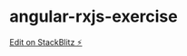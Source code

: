 # angular-rxjs-exercise

[Edit on StackBlitz ⚡️](https://stackblitz.com/edit/angular-rxjs-exercise-u4vami)